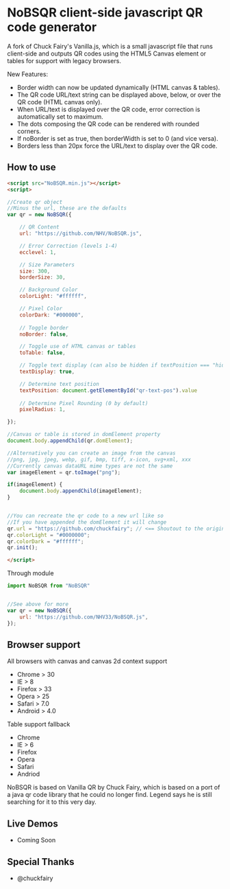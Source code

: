 # NoBSQR client-side javascript QR code generator

A fork of Chuck Fairy's Vanilla.js, which is a small javascript file that runs client-side and outputs QR codes using the HTML5 Canvas element or tables for support with legacy browsers.

New Features:
- Border width can now be updated dynamically (HTML canvas & tables).
- The QR code URL/text string can be displayed above, below, or over the QR code (HTML canvas only).
- When URL/text is displayed over the QR code, error correction is automatically set to maximum.
- The dots composing the QR code can be rendered with rounded corners.
- If noBorder is set as true, then borderWidth is set to 0 (and vice versa).
- Borders less than 20px force the URL/text to display over the QR code.

## How to use

```html
<script src="NoBSQR.min.js"></script>
<script>

//Create qr object
//Minus the url, these are the defaults
var qr = new NoBSQR({

    // QR Content
    url: "https://github.com/NHV/NoBSQR.js",

    // Error Correction (levels 1-4)
    ecclevel: 1,

    // Size Parameters
    size: 300,
    borderSize: 30,

    // Background Color
    colorLight: "#ffffff",

    // Pixel Color
    colorDark: "#000000",
    
    // Toggle border
    noBorder: false,

    // Toggle use of HTML canvas or tables
    toTable: false,

    // Toggle text display (can also be hidden if textPosition === "hidden")
    textDisplay: true,

    // Determine text position
    textPosition: document.getElementById("qr-text-pos").value
    
    // Determine Pixel Rounding (0 by default)
    pixelRadius: 1,

});

//Canvas or table is stored in domElement property
document.body.appendChild(qr.domElement);

//Alternatively you can create an image from the canvas
//png, jpg, jpeg, webp, gif, bmp, tiff, x-icon, svg+xml, xxx
//Currently canvas dataURL mime types are not the same
var imageElement = qr.toImage("png");

if(imageElement) {
    document.body.appendChild(imageElement);
}


//You can recreate the qr code to a new url like so
//If you have appended the domElement it will change
qr.url = "https://github.com/chuckfairy"; // <== Shoutout to the original creator
qr.colorLight = "#0000000";
qr.colorDark = "#ffffff";
qr.init();

</script>
```

Through module

```js
import NoBSQR from "NoBSQR"


//See above for more
var qr = new NoBSQR({
    url: "https://github.com/NHV33/NoBSQR.js",
});
```

## Browser support

All browsers with canvas and canvas 2d context support
* Chrome > 30
* IE > 8
* Firefox > 33
* Opera > 25
* Safari > 7.0
* Android > 4.0

Table support fallback

* Chrome
* IE > 6
* Firefox
* Opera
* Safari
* Andriod

NoBSQR is based on Vanilla QR by Chuck Fairy, which is based on a port of a java qr code library that he could no longer find. Legend says he is still searching for it to this very day.

## Live Demos

* Coming Soon

## Special Thanks

- @chuckfairy
